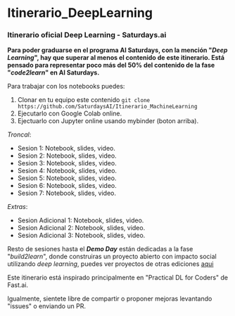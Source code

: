 # Itinerario_DeepLearning
### Itinerario oficial Deep Learning - Saturdays.ai

__Para poder graduarse en el programa AI Saturdays, con la mención "_Deep Learning_", hay que superar al menos el contenido de este itinerario.
Está pensado para representar poco más del 50% del contenido de la fase "_code2learn_" en AI Saturdays.__

Para trabajar con los notebooks puedes:
1) Clonar en tu equipo este contenido `git clone https://github.com/SaturdaysAI/Itinerario_MachineLearning`
2) Ejecutarlo con Google Colab online.
3) Ejectuarlo con Jupyter online usando mybinder (boton arriba).


_Troncal_:
- Sesion 1: Notebook, slides, video.
- Sesion 2: Notebook, slides, video.
- Sesion 3: Notebook, slides, video.
- Sesion 4: Notebook, slides, video.
- Sesion 5: Notebook, slides, video.
- Sesion 6: Notebook, slides, video.
- Sesion 7: Notebook, slides, video.

_Extras_:
- Sesion Adicional 1: Notebook, slides, video.
- Sesion Adicional 2: Notebook, slides, video.
- Sesion Adicional 3: Notebook, slides, video.

Resto de sesiones hasta el ___Demo Day___ están dedicadas a la fase "_build2learn_", donde construiras un proyecto abierto con impacto social utilizando _deep learning_, puedes ver proyectos de otras ediciones [aqui](http://github.com/saturdaysai/projects)

Este itinerario está inspirado principalmente en "Practical DL for Coders" de Fast.ai.

Igualmente, sientete libre de compartir o proponer mejoras levantando "issues" o enviando un PR.
